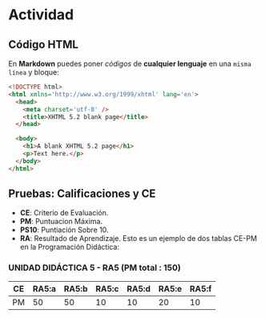 # Actividad
## Código HTML
En **Markdown** puedes poner *códigos*  de **cualquier lenguaje** en una `misma línea` y bloque:
```html
<!DOCTYPE html>
<html xmlns='http://www.w3.org/1999/xhtml' lang='en'>
  <head>
    <meta charset='utf-8' />
    <title>XHTML 5.2 blank page</title>
  </head>

  <body>
    <h1>A blank XHTML 5.2 page</h1>
    <p>Text here.</p>
  </body>
</html>
``` 
## Pruebas: Calificaciones y CE
* **CE**: Criterio de Evaluación.
* **PM**: Puntuacion Máxima.
* **PS10**: Puntiación Sobre 10.
* **RA**: Resultado de Aprendizaje.
Esto es un ejemplo de dos tablas CE-PM en la Programación Didáctica:
### UNIDAD DIDÁCTICA 5 - RA5 (PM total : 150)
CE|RA5:a|RA5:b|RA5:c|RA5:d|RA5:e|RA5:f
---|---|---|---|---|---|---
PM|50|50|10|10|20|10
